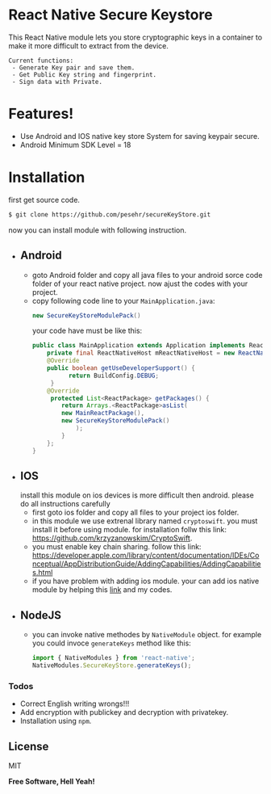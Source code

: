 # React Native Secure Keystore

This React Native module lets you store cryptographic keys in a container to make it more difficult to extract from the device.

    Current functions:  
     - Generate Key pair and save them.
     - Get Public Key string and fingerprint. 
     - Sign data with Private.

# Features!

  - Use Android and IOS native key store System for saving keypair secure.
  - Android Minimum SDK Level = 18

# Installation 
first get source code. 
``` sh
$ git clone https://github.com/pesehr/secureKeyStore.git
```
now you can install module with following instruction.
-   Android
    - 
    - goto Android folder and copy all java files to your android sorce code folder of your react native project. now ajust the codes with your project.
    - copy following code line to your `MainApplication.java`:
        ```java
        new SecureKeyStoreModulePack()
        ```
        your code have must be like this:
        ```java
        public class MainApplication extends Application implements ReactApplication {
            private final ReactNativeHost mReactNativeHost = new ReactNativeHost(this) {
            @Override
            public boolean getUseDeveloperSupport() {
                  return BuildConfig.DEBUG;
             }
            @Override
             protected List<ReactPackage> getPackages() {
                return Arrays.<ReactPackage>asList(
                new MainReactPackage(),
                new SecureKeyStoreModulePack()
                    );
                }
            };
        }
        ```
-   IOS
    - 
    install this module on ios devices is more difficult then android. please do all instructions carefully
    - first goto ios folder and copy all files to your project ios folder.
    - in this module we use extrenal library named `cryptoswift`. you must install it before using module. for installation follw this link: https://github.com/krzyzanowskim/CryptoSwift.
    - you must enable key chain sharing. follow this link: https://developer.apple.com/library/content/documentation/IDEs/Conceptual/AppDistributionGuide/AddingCapabilities/AddingCapabilities.html
    - if you have problem with adding ios module. your can add ios native module by helping this [link] and my codes.
-   NodeJS
    -
    - you can invoke native methodes by `NativeModule` object. for example you could invoce `generateKeys` method like this:
        ```js
        import { NativeModules } from 'react-native';
        NativeModules.SecureKeyStore.generateKeys();
        ```

### Todos

 - Correct English writing wrongs!!!
 - Add encryption with publickey and decryption with privatekey.
 - Installation using `npm`.

License
----

MIT


**Free Software, Hell Yeah!**

[//]: # (These are reference links used in the body of this note and get stripped out when the markdown processor does its job. There is no need to format nicely because it shouldn't be seen. Thanks SO - http://stackoverflow.com/questions/4823468/store-comments-in-markdown-syntax)
   [link]: <http://moduscreate.com/swift-modules-for-react-native/> 
